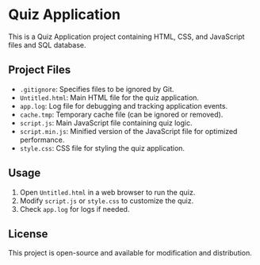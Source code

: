 # Quiz Application

This is a Quiz Application project containing HTML, CSS, and JavaScript files and SQL database.

## Project Files

- `.gitignore`: Specifies files to be ignored by Git.
- `Untitled.html`: Main HTML file for the quiz application.
- `app.log`: Log file for debugging and tracking application events.
- `cache.tmp`: Temporary cache file (can be ignored or removed).
- `script.js`: Main JavaScript file containing quiz logic.
- `script.min.js`: Minified version of the JavaScript file for optimized performance.
- `style.css`: CSS file for styling the quiz application.

## Usage

1. Open `Untitled.html` in a web browser to run the quiz.
2. Modify `script.js` or `style.css` to customize the quiz.
3. Check `app.log` for logs if needed.

## License

This project is open-source and available for modification and distribution.
